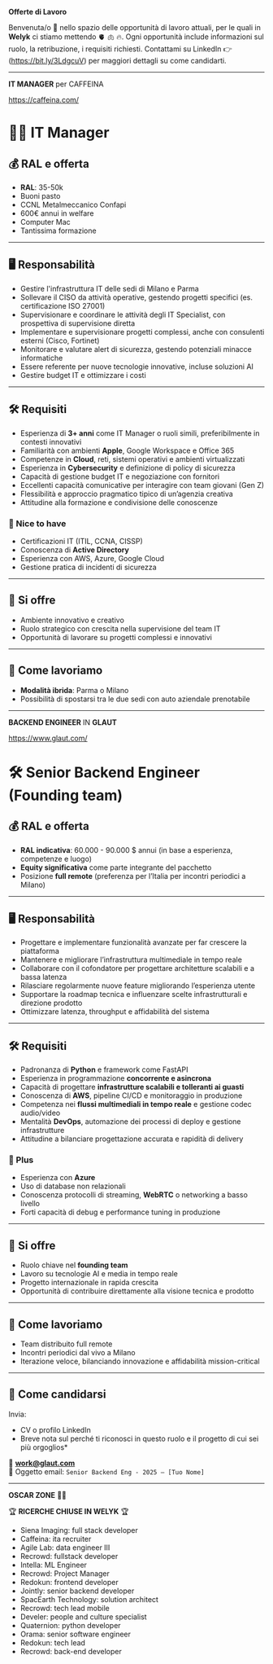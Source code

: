 
**Offerte di Lavoro**

Benvenuta/o 🖖 nello spazio delle opportunità di lavoro attuali, per le quali in **Welyk** ci stiamo mettendo 🫀 🫁 🔥. Ogni opportunità include informazioni sul ruolo, la retribuzione, i requisiti richiesti.
Contattami su LinkedIn 👉 (https://bit.ly/3LdgcuV) per maggiori dettagli su come candidarti.


---

**IT MANAGER** per CAFFEINA 

https://caffeina.com/


# 👨‍💻 IT Manager

## 💰 RAL e offerta
- **RAL**: 35-50k  
- Buoni pasto  
- CCNL Metalmeccanico Confapi  
- 600€ annui in welfare  
- Computer Mac  
- Tantissima formazione  

---

## 🖥 Responsabilità
- Gestire l'infrastruttura IT delle sedi di Milano e Parma  
- Sollevare il CISO da attività operative, gestendo progetti specifici (es. certificazione ISO 27001)  
- Supervisionare e coordinare le attività degli IT Specialist, con prospettiva di supervisione diretta  
- Implementare e supervisionare progetti complessi, anche con consulenti esterni (Cisco, Fortinet)  
- Monitorare e valutare alert di sicurezza, gestendo potenziali minacce informatiche  
- Essere referente per nuove tecnologie innovative, incluse soluzioni AI  
- Gestire budget IT e ottimizzare i costi  

---

## 🛠 Requisiti
- Esperienza di **3+ anni** come IT Manager o ruoli simili, preferibilmente in contesti innovativi  
- Familiarità con ambienti **Apple**, Google Workspace e Office 365  
- Competenze in **Cloud**, reti, sistemi operativi e ambienti virtualizzati  
- Esperienza in **Cybersecurity** e definizione di policy di sicurezza  
- Capacità di gestione budget IT e negoziazione con fornitori  
- Eccellenti capacità comunicative per interagire con team giovani (Gen Z)  
- Flessibilità e approccio pragmatico tipico di un’agenzia creativa  
- Attitudine alla formazione e condivisione delle conoscenze  

### 🔑 Nice to have
- Certificazioni IT (ITIL, CCNA, CISSP)  
- Conoscenza di **Active Directory**  
- Esperienza con AWS, Azure, Google Cloud  
- Gestione pratica di incidenti di sicurezza  

---

## 🤝 Si offre
- Ambiente innovativo e creativo  
- Ruolo strategico con crescita nella supervisione del team IT  
- Opportunità di lavorare su progetti complessi e innovativi  

---

## 🚗 Come lavoriamo
- **Modalità ibrida**: Parma o Milano  
- Possibilità di spostarsi tra le due sedi con auto aziendale prenotabile  



---



**BACKEND ENGINEER** IN **GLAUT**

https://www.glaut.com/




# 🛠️ Senior Backend Engineer (Founding team)

## 💰 RAL e offerta
- **RAL indicativa**: 60.000 - 90.000 $ annui (in base a esperienza, competenze e luogo)  
- **Equity significativa** come parte integrante del pacchetto  
- Posizione **full remote** (preferenza per l’Italia per incontri periodici a Milano)  

---

## 🖥 Responsabilità
- Progettare e implementare funzionalità avanzate per far crescere la piattaforma  
- Mantenere e migliorare l’infrastruttura multimediale in tempo reale  
- Collaborare con il cofondatore per progettare architetture scalabili e a bassa latenza  
- Rilasciare regolarmente nuove feature migliorando l’esperienza utente  
- Supportare la roadmap tecnica e influenzare scelte infrastrutturali e direzione prodotto  
- Ottimizzare latenza, throughput e affidabilità del sistema  

---

## 🛠 Requisiti
- Padronanza di **Python** e framework come FastAPI  
- Esperienza in programmazione **concorrente e asincrona**  
- Capacità di progettare **infrastrutture scalabili e tolleranti ai guasti**  
- Conoscenza di **AWS**, pipeline CI/CD e monitoraggio in produzione  
- Competenza nei **flussi multimediali in tempo reale** e gestione codec audio/video  
- Mentalità **DevOps**, automazione dei processi di deploy e gestione infrastrutture  
- Attitudine a bilanciare progettazione accurata e rapidità di delivery  

### 🔑 Plus
- Esperienza con **Azure**  
- Uso di database non relazionali  
- Conoscenza protocolli di streaming, **WebRTC** o networking a basso livello  
- Forti capacità di debug e performance tuning in produzione  

---

## 🤝 Si offre
- Ruolo chiave nel **founding team**  
- Lavoro su tecnologie AI e media in tempo reale  
- Progetto internazionale in rapida crescita  
- Opportunità di contribuire direttamente alla visione tecnica e prodotto  

---

## 🚀 Come lavoriamo
- Team distribuito full remote  
- Incontri periodici dal vivo a Milano  
- Iterazione veloce, bilanciando innovazione e affidabilità mission-critical  

---

## 📩 Come candidarsi
Invia:
- CV o profilo LinkedIn  
- Breve nota sul perché ti riconosci in questo ruolo e il progetto di cui sei più orgoglios*  

📧 **work@glaut.com**  
📌 Oggetto email: `Senior Backend Eng - 2025 – [Tuo Nome]`












---

**OSCAR ZONE** ✌🏼

🏆 **RICERCHE CHIUSE IN WELYK** 🏆

- Siena Imaging: full stack developer
- Caffeina: ita recruiter
- Agile Lab: data engineer III
- Recrowd: fullstack developer
- Intella: ML Engineer
- Recrowd: Project Manager
- Redokun: frontend developer
- Jointly: senior backend developer
- SpacEarth Technology: solution architect
- Recrowd: tech lead mobile
- Develer: people and culture specialist
- Quaternion: python developer
- Orama: senior software engineer
- Redokun: tech lead
- Recrowd: back-end developer
